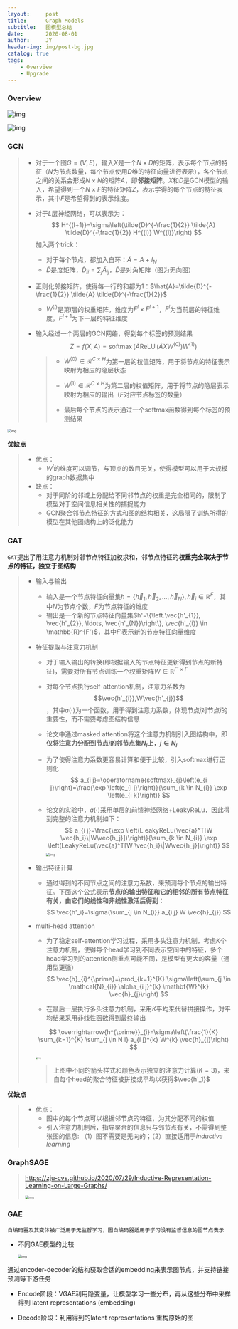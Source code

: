 ```yaml
---
layout:     post
title:      Graph Models
subtitle:   图模型总结
date:       2020-08-01
author:     JY
header-img: img/post-bg.jpg
catalog: true
tags:
	- Overview
	- Upgrade
---
```




### Overview

![img](https://github.com/ZJU-CVs/zju-cvs.github.io/raw/master/img/graph-models/1.png)

![img](https://github.com/ZJU-CVs/zju-cvs.github.io/raw/master/img/graph-models/2.png)

### GCN

> - 对于一个图$G=(V,E)$，输入$X$是一个$N\times D$的矩阵，表示每个节点的特征（$N$为节点数量，每个节点使用$D$维的特征向量进行表示），各个节点之间的关系会形成$N\times N$的矩阵$A$，即**邻接矩阵**。$X$和$D$是GCN模型的输入，希望得到一个$N\times F$的特征矩阵$Z$，表示学得的每个节点的特征表示，其中$F$是希望得到的表示维度。
>
> - 对于$L$层神经网络，可以表示为：
>   $$
>   H^{(l+1)}=\sigma\left(\tilde{D}^{-\frac{1}{2}} \tilde{A} \tilde{D}^{-\frac{1}{2}} H^{(l)} W^{(l)}\right)
>   $$
>   加入两个trick：
>
>   - 对于每个节点，都加入自环：$\tilde{A}=A+I_{N}$
>   - $\tilde{D}$是度矩阵，$\tilde{D}_{ii}=\sum_j \tilde{A}_{ij}$，$\tilde{D}$是对角矩阵（图为无向图）
> - 正则化邻接矩阵，使得每一行的和都为1：$\hat{A}=\tilde{D}^{-\frac{1}{2}} \tilde{A} \tilde{D}^{-\frac{1}{2}}$
>     - $W^{(l)}$是第$l$层的权重矩阵，维度为$F^l\times F^{l+1}$，$F^{l}$为当前层的特征维度，$F^{l+1}$为下一层的特征维度
>   
> - 输入经过一个两层的GCN网络，得到每个标签的预测结果
>   $$
>   Z=f(X, A)=\operatorname{softmax}\left(\hat{A} \operatorname{ReLU}\left(\hat{A} X W^{(0)}\right) W^{(1)}\right)
>   $$
>
>   > - $W^{(0)}\in \mathcal{R}^{C\times H}$为第一层的权值矩阵，用于将节点的特征表示映射为相应的隐层状态
>   >
>   > - $W^{(1)}\in \mathcal{R}^{C\times H}$为第二层的权值矩阵，用于将节点的隐层表示映射为相应的输出（$F$对应节点标签的数量）
>   >
>   > - 最后每个节点的表示通过一个softmax函数得到每个标签的预测结果

<img src="https://github.com/ZJU-CVs/zju-cvs.github.io/raw/master/img/graph-models/GCN.png" alt="img" style="zoom:50%;" />

**优缺点**

> - 优点：
>   - $W^l$的维度可以调节，与顶点的数目无关，使得模型可以用于大规模的graph数据集中
> - 缺点：
>   - 对于同阶的邻域上分配给不同邻节点的权重是完全相同的，限制了模型对于空间信息相关性的捕捉能力
>   - GCN聚合邻节点特征的方式和图的结构相关，这局限了训练所得的模型在其他图结构上的泛化能力

 



### GAT

`GAT`提出了用注意力机制对邻节点特征加权求和，邻节点特征的**权重完全取决于节点的特征，独立于图结构**

> - 输入与输出
>
>   - 输入是一个节点特征向量集$h=\{\left.\vec{h}_{1}, \vec{h}_{2}, \ldots, \vec{h}_{N}\right\}, \vec{h}_{i} \in \mathbb{R}^{F}$，其中$N$为节点个数，$F$为节点特征的维度
>   - 输出是一个新的节点特征向量集$h'=\{\left.\vec{h'_{1}}, \vec{h'_{2}}, \ldots, \vec{h'_{N}}\right\}, \vec{h'_{i}} \in \mathbb{R}^{F'}$，其中$F'$表示新的节点特征向量维度
>
> - 特征提取与注意力机制
>
>   - 对于输入输出的转换(即根据输入的节点特征更新得到节点的新特征)，需要对所有节点训练一个权重矩阵$W\in \mathbb{R}^{F'\times F}$
>
>   - 对每个节点执行self-attention机制，注意力系数为$$\vec{h'_{i}},W\vec{h'_{j}}$$，其中$a(\cdot)$为一个函数，用于得到注意力系数，体现节点$j$对节点$i$的重要性，而不需要考虑图结构信息
>
>   - 论文中通过masked attention将这个注意力机制引入图结构中，即**仅将注意力分配到节点$i$的邻节点集$N_i$上，$j\in N_i$**
>
>   - 为了使得注意力系数更容易计算和便于比较，引入softmax进行正则化
>     $$
>     a_{i j}=\operatorname{softmax}_{j}\left(e_{i j}\right)=\frac{\exp \left(e_{i j}\right)}{\sum_{k \in N_{i}} \exp \left(e_{i k}\right)}
>     $$
>     
>
>   - 论文的实验中，$a(\cdot)$采用单层的前馈神经网络+LeakyReLu，因此得到完整的注意力机制如下：
>     $$
>     a_{i j}=\frac{\exp \left(L eakyReLu(\vec{a}^T[W \vec{h_i}\|W\vec{h_j}])\right)}{\sum_{k \in N_{i}} \exp \left(LeakyReLu(\vec{a}^T[W \vec{h_i}\|W\vec{h_j}]\right)}
>     $$
>     <img src="https://github.com/ZJU-CVs/zju-cvs.github.io/raw/master/img/graph-models/4.png" alt="img" style="zoom:50%;" />
>
> - 输出特征计算
>
>   - 通过得到的不同节点之间的注意力系数，来预测每个节点的输出特征。下面这个公式表示**节点$i$的输出特征和它的相邻的所有节点特征有关，由它们的线性和非线性激活后得到**：
>     $$
>     \vec{h'_i}=\sigma(\sum_{j \in N_{i}} a_{i j} W \vec{h}_{j})
>     $$
>
> - multi-head attention
>
>   - 为了稳定self-attention学习过程，采用多头注意力机制，考虑$K$个注意力机制，使得每个head学习到不同表示空间中的特征，多个head学习到的attention侧重点可能不同，是模型有更大的容量（通用型更强）
>     $$
>     \vec{h}_{i}^{\prime}=\prod_{k=1}^{K} \sigma\left(\sum_{j \in \mathcal{N}_{i}} \alpha_{i j}^{k} \mathbf{W}^{k} \vec{h}_{j}\right)
>     $$
>
>   - 在最后一层执行多头注意力机制，采用$K$平均来代替拼接操作，对平均结果采用非线性函数得到最终输出
>
>   $$
>   \overrightarrow{h^{\prime}}_{i}=\sigma\left(\frac{1}{K} \sum_{k=1}^{K} \sum_{j \in N i} a_{i j}^{k} W^{k} \vec{h}_{j}\right)
>   $$
>
>   <img src="https://github.com/ZJU-CVs/zju-cvs.github.io/raw/master/img/graph-models/GAT.png" alt="img" style="zoom:30%;" />
>
>   > 上图中不同的箭头样式和颜色表示独立的注意力计算($K=3$)，来自每个head的聚合特征被拼接或平均以获得$\vec{h'_1}$

**优缺点**

> - 优点：
>   - 图中的每个节点可以根据邻节点的特征，为其分配不同的权值
>   - 引入注意力机制后，指导聚合的信息只与邻节点有关，不需得到整张图的信息: （1）图不需要是无向的；（2）直接适用于*inductive learning*



### GraphSAGE

>  https://zju-cvs.github.io/2020/07/29/Inductive-Representation-Learning-on-Large-Graphs/
>
> <img src="https://github.com/ZJU-CVs/zju-cvs.github.io/raw/master/img/graph-models/11.png" alt="img" style="zoom:50%;" />



### GAE

`自编码器及其变体被广泛用于无监督学习，图自编码器适用于学习没有监督信息的图节点表示`

- 不同GAE模型的比较

  <img src="https://github.com/ZJU-CVs/zju-cvs.github.io/raw/master/img/graph-models/GAE.png" alt="img" style="zoom:50%;" />



通过encoder-decoder的结构获取合适的embedding来表示图节点，并支持链接预测等下游任务

- Encode阶段：VGAE利用隐变量，让模型学习一些分布，再从这些分布中采样得到 latent representations (embedding)

- Decode阶段：利用得到的latent representations 重构原始的图

  